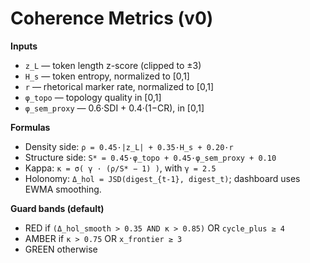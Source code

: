 # Coherence Metrics (v0)

**Inputs**  
- `z_L` — token length z-score (clipped to ±3)  
- `H_s` — token entropy, normalized to [0,1]  
- `r` — rhetorical marker rate, normalized to [0,1]  
- `φ_topo` — topology quality in [0,1]  
- `φ_sem_proxy` — 0.6·SDI + 0.4·(1−CR), in [0,1]

**Formulas**  
- Density side: `ρ = 0.45·|z_L| + 0.35·H_s + 0.20·r`  
- Structure side: `S* = 0.45·φ_topo + 0.45·φ_sem_proxy + 0.10`  
- Kappa: `κ = σ( γ · (ρ/S* − 1) )`, with `γ = 2.5`  
- Holonomy: `Δ_hol = JSD(digest_{t-1}, digest_t)`; dashboard uses EWMA smoothing.

**Guard bands (default)**  
- RED if `(Δ_hol_smooth > 0.35 AND κ > 0.85)` OR `cycle_plus ≥ 4`  
- AMBER if `κ > 0.75` OR `x_frontier ≥ 3`  
- GREEN otherwise
